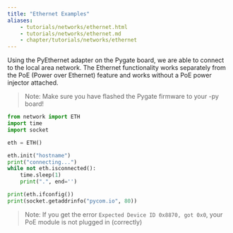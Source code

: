 ```yaml
---
title: "Ethernet Examples"
aliases:
    - tutorials/networks/ethernet.html
    - tutorials/networks/ethernet.md
    - chapter/tutorials/networks/ethernet
---
```


Using the PyEthernet adapter on the Pygate board, we are able to connect to the local area network. The Ethernet functionality works separately from the PoE (Power over Ethernet) feature and works without a PoE power injector attached. 
>Note: Make sure you have flashed the Pygate firmware to your -py board!

```python
from network import ETH
import time
import socket

eth = ETH()

eth.init("hostname")
print("connecting...")
while not eth.isconnected():
    time.sleep(1)
    print(".", end='')

print(eth.ifconfig())
print(socket.getaddrinfo("pycom.io", 80))
```
>Note: If you get the error `Expected Device ID 0x8870, got 0x0`, your PoE module is not plugged in (correctly)

